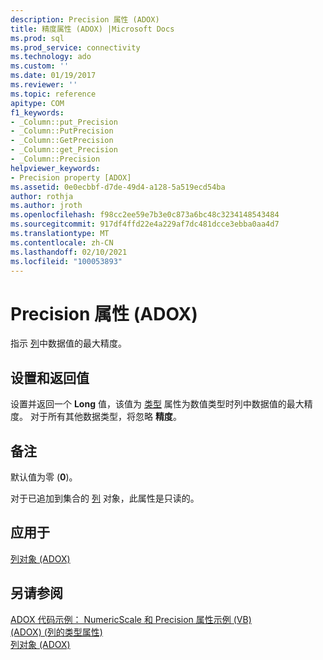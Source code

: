 ```yaml
---
description: Precision 属性 (ADOX)
title: 精度属性 (ADOX) |Microsoft Docs
ms.prod: sql
ms.prod_service: connectivity
ms.technology: ado
ms.custom: ''
ms.date: 01/19/2017
ms.reviewer: ''
ms.topic: reference
apitype: COM
f1_keywords:
- _Column::put_Precision
- _Column::PutPrecision
- _Column::GetPrecision
- _Column::get_Precision
- _Column::Precision
helpviewer_keywords:
- Precision property [ADOX]
ms.assetid: 0e0ecbbf-d7de-49d4-a128-5a519ecd54ba
author: rothja
ms.author: jroth
ms.openlocfilehash: f98cc2ee59e7b3e0c873a6bc48c3234148543484
ms.sourcegitcommit: 917df4ffd22e4a229af7dc481dcce3ebba0aa4d7
ms.translationtype: MT
ms.contentlocale: zh-CN
ms.lasthandoff: 02/10/2021
ms.locfileid: "100053893"
---
```

# <a name="precision-property-adox"></a>Precision 属性 (ADOX)
指示 [列](./column-object-adox.md)中数据值的最大精度。  
  
## <a name="settings-and-return-values"></a>设置和返回值  
 设置并返回一个 **Long** 值，该值为 [类型](./type-property-column-adox.md) 属性为数值类型时列中数据值的最大精度。 对于所有其他数据类型，将忽略 **精度**。  
  
## <a name="remarks"></a>备注  
 默认值为零 (**0**)。  
  
 对于已追加到集合的 [列](./column-object-adox.md) 对象，此属性是只读的。  
  
## <a name="applies-to"></a>应用于  
 [列对象 (ADOX)](./column-object-adox.md)  
  
## <a name="see-also"></a>另请参阅  
 [ADOX 代码示例： NumericScale 和 Precision 属性示例 (VB) ](./adox-code-example-numericscale-and-precision-properties-example-vb.md)   
 [ (ADOX)  (列的类型属性) ](./type-property-column-adox.md)   
 [列对象 (ADOX)](./column-object-adox.md)